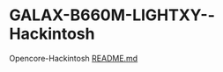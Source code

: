 # GALAX-B660M-LIGHTXY--Hackintosh
Opencore-Hackintosh
[README.md](https://github.com/MizhiDR/GALAX-B660M-LIGHTXY--Hackintosh/files/10419449/README.md)
